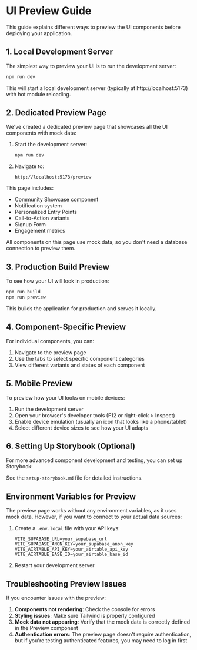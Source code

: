 # UI Preview Guide

This guide explains different ways to preview the UI components before deploying your application.

## 1. Local Development Server

The simplest way to preview your UI is to run the development server:

```bash
npm run dev
```

This will start a local development server (typically at http://localhost:5173) with hot module reloading.

## 2. Dedicated Preview Page

We've created a dedicated preview page that showcases all the UI components with mock data:

1. Start the development server:
   ```bash
   npm run dev
   ```

2. Navigate to:
   ```
   http://localhost:5173/preview
   ```

This page includes:
- Community Showcase component
- Notification system
- Personalized Entry Points
- Call-to-Action variants
- Signup Form
- Engagement metrics

All components on this page use mock data, so you don't need a database connection to preview them.

## 3. Production Build Preview

To see how your UI will look in production:

```bash
npm run build
npm run preview
```

This builds the application for production and serves it locally.

## 4. Component-Specific Preview

For individual components, you can:

1. Navigate to the preview page
2. Use the tabs to select specific component categories
3. View different variants and states of each component

## 5. Mobile Preview

To preview how your UI looks on mobile devices:

1. Run the development server
2. Open your browser's developer tools (F12 or right-click > Inspect)
3. Enable device emulation (usually an icon that looks like a phone/tablet)
4. Select different device sizes to see how your UI adapts

## 6. Setting Up Storybook (Optional)

For more advanced component development and testing, you can set up Storybook:

See the `setup-storybook.md` file for detailed instructions.

## Environment Variables for Preview

The preview page works without any environment variables, as it uses mock data. However, if you want to connect to your actual data sources:

1. Create a `.env.local` file with your API keys:
   ```
   VITE_SUPABASE_URL=your_supabase_url
   VITE_SUPABASE_ANON_KEY=your_supabase_anon_key
   VITE_AIRTABLE_API_KEY=your_airtable_api_key
   VITE_AIRTABLE_BASE_ID=your_airtable_base_id
   ```

2. Restart your development server

## Troubleshooting Preview Issues

If you encounter issues with the preview:

1. **Components not rendering**: Check the console for errors
2. **Styling issues**: Make sure Tailwind is properly configured
3. **Mock data not appearing**: Verify that the mock data is correctly defined in the Preview component
4. **Authentication errors**: The preview page doesn't require authentication, but if you're testing authenticated features, you may need to log in first